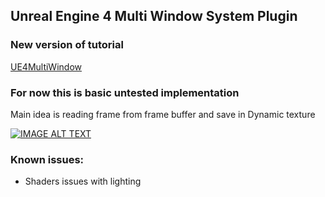 ## Unreal Engine 4 Multi Window System Plugin

### New version of tutorial
[UE4MultiWindow](https://github.com/Batname/UE4MultiWindow)

### For now this is basic untested implementation
Main idea is reading frame from frame buffer and save in Dynamic texture

[![IMAGE ALT TEXT](https://i.ytimg.com/vi/3Gf8EnuhrEc/0.jpg)](https://www.youtube.com/watch?v=3Gf8EnuhrEc "Unreal Engine 4, Multi Window System")

### Known issues:
- Shaders issues with lighting
